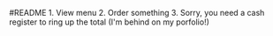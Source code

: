 #README
	1. View menu
	2. Order something
	3. Sorry, you need a cash register to ring up the total (I'm behind on my porfolio!)